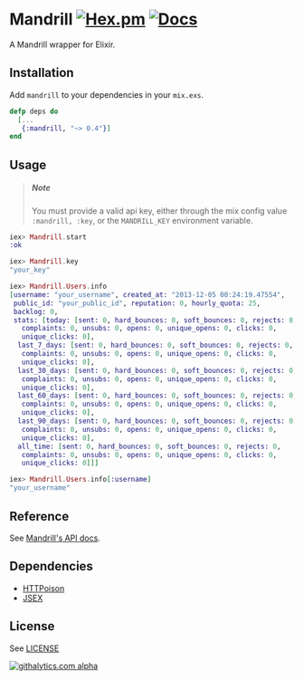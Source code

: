 # Mandrill [![Hex.pm](https://img.shields.io/hexpm/v/mandrill.svg)](https://hex.pm/packages/mandrill) [![Docs](https://img.shields.io/badge/docs-latest-brightgreen.svg?style=flat)](http://hexdocs.pm/mandrill/0.4.1/)

A Mandrill wrapper for Elixir.

## Installation

Add ``mandrill`` to your dependencies in your ``mix.exs``.

```Elixir
defp deps do
  [...
   {:mandrill, "~> 0.4"}]
end
```

## Usage

> ##### Note
> You must provide a valid api key, either through the mix config value
> `:mandrill, :key`, or the `MANDRILL_KEY` environment variable.

```elixir
iex> Mandrill.start
:ok

iex> Mandrill.key
"your_key"

iex> Mandrill.Users.info
[username: "your_username", created_at: "2013-12-05 00:24:19.47554",
 public_id: "your_public_id", reputation: 0, hourly_quota: 25,
 backlog: 0,
 stats: [today: [sent: 0, hard_bounces: 0, soft_bounces: 0, rejects: 0,
   complaints: 0, unsubs: 0, opens: 0, unique_opens: 0, clicks: 0,
   unique_clicks: 0],
  last_7_days: [sent: 0, hard_bounces: 0, soft_bounces: 0, rejects: 0,
   complaints: 0, unsubs: 0, opens: 0, unique_opens: 0, clicks: 0,
   unique_clicks: 0],
  last_30_days: [sent: 0, hard_bounces: 0, soft_bounces: 0, rejects: 0,
   complaints: 0, unsubs: 0, opens: 0, unique_opens: 0, clicks: 0,
   unique_clicks: 0],
  last_60_days: [sent: 0, hard_bounces: 0, soft_bounces: 0, rejects: 0,
   complaints: 0, unsubs: 0, opens: 0, unique_opens: 0, clicks: 0,
   unique_clicks: 0],
  last_90_days: [sent: 0, hard_bounces: 0, soft_bounces: 0, rejects: 0,
   complaints: 0, unsubs: 0, opens: 0, unique_opens: 0, clicks: 0,
   unique_clicks: 0],
  all_time: [sent: 0, hard_bounces: 0, soft_bounces: 0, rejects: 0,
   complaints: 0, unsubs: 0, opens: 0, unique_opens: 0, clicks: 0,
   unique_clicks: 0]]]

iex> Mandrill.Users.info[:username]
"your_username"
```

## Reference

See [Mandrill's API docs](https://mandrillapp.com/api/docs/).

## Dependencies

- [HTTPoison](https://github.com/edgurgel/httpoison)
- [JSEX](https://github.com/talentdeficit/jsex)

## License

See [LICENSE](https://github.com/slogsdon/mandrill/blob/master/LICENSE)

[![githalytics.com alpha](https://cruel-carlota.pagodabox.com/949f7db1a2574d19a36cf9a21a760a6a "githalytics.com")](http://githalytics.com/slogsdon/mandrill)
